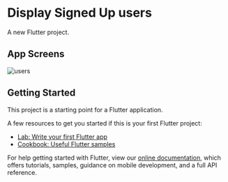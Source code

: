 # Display Signed Up users

A new Flutter project.

## App Screens
![users](https://user-images.githubusercontent.com/90062803/195938181-b21a5c9b-91b6-4efe-810a-38033acc4e09.png)




## Getting Started

This project is a starting point for a Flutter application.

A few resources to get you started if this is your first Flutter project:

- [Lab: Write your first Flutter app](https://flutter.dev/docs/get-started/codelab)
- [Cookbook: Useful Flutter samples](https://flutter.dev/docs/cookbook)

For help getting started with Flutter, view our
[online documentation](https://flutter.dev/docs), which offers tutorials,
samples, guidance on mobile development, and a full API reference.
